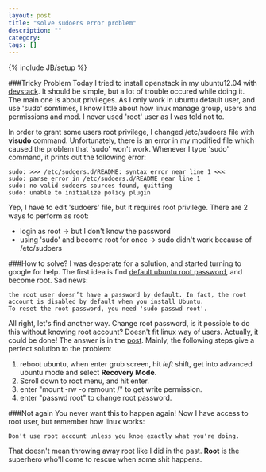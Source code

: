 ```yaml
---
layout: post
title: "solve sudoers error problem"
description: ""
category: 
tags: []
---
```

{% include JB/setup %}

###Tricky Problem
Today I tried to install openstack in my ubuntu12.04 with [devstack](www.devstack.org).
It should be simple, but a lot of trouble occured while doing it. The main one is about privileges.
As I only work in ubuntu default user, and use 'sudo' somtimes, I know little about how linux manage group, users and 
permissions and mod. I never used 'root' user as I was told not to.

In order to grant some users root privilege, I changed /etc/sudoers file with **visudo** command. Unfortunately,
there is an error in my modified file which caused the problem that 'sudo' won't work. Whenever I type 'sudo' command, 
it prints out the following error:

    sudo: >>> /etc/sudoers.d/README: syntax error near line 1 <<<
    sudo: parse error in /etc/sudoers.d/README near line 1
    sudo: no valid sudoers sources found, quitting
    sudo: unable to initialize policy plugin

Yep, I have to edit 'sudoers' file, but it requires root privilege. There are 2 ways to perform as root:  
+ login as root -> but I don't know the password
+ using 'sudo' and become root for once -> sudo didn't work because of /etc/sudoers


###How to solve?
I was desperate for a solution, and started turning to google for help. The 
first idea is find [default ubuntu root password](http://www.liberiangeek.net/2012/07/question-what-is-the-root-default-password-in-ubuntu-12-04),
and become root. Sad news: 

    the root user doesn’t have a password by default. In fact, the root account is disabled by default when you install Ubuntu.
    To reset the root password, you need 'sudo passwd root'.

All right, let's find another way. Change root password, is it possible to do this without knowing root account? Doesn't fit linux way of users. 
Actually, it could be done! The answer is in the [post](http://askubuntu.com/questions/24006/how-do-i-reset-a-lost-administrative-password).
Mainly, the following steps give a perfect solution to the problem:  

1. reboot ubuntu, when enter grub screen, hit _left_ shift, get into advanced ubuntu mode and select **Recovery Mode**.
2. Scroll down to root menu, and hit enter.
3. enter "mount -rw -o remount /" to get write permission.
4. enter "passwd root" to change root password.


###Not again
You never want this to happen again! Now I have access to root user, but remember how linux works: 

    Don't use root account unless you knoe exactly what you're doing.

That doesn't mean throwing away root like I did in the past. **Root** is the superhero who'll come to rescue when some shit happens.
